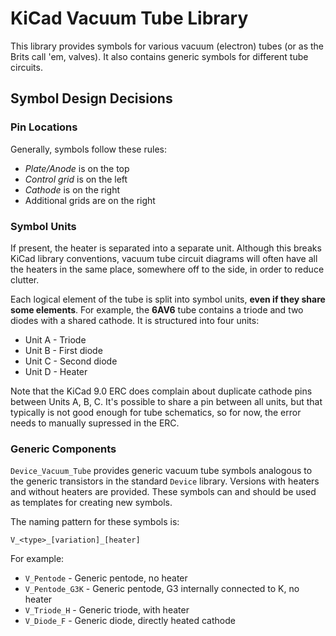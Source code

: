 # KiCad Vacuum Tube Library

This library provides symbols for various vacuum (electron) tubes (or as the
Brits call 'em, valves). It also contains generic symbols for different tube
circuits.

## Symbol Design Decisions

### Pin Locations

Generally, symbols follow these rules:

- *Plate/Anode* is on the top
- *Control grid* is on the left
- *Cathode* is on the right
- Additional grids are on the right

### Symbol Units

If present, the heater is separated into a separate unit. Although this breaks
KiCad library conventions, vacuum tube circuit diagrams will often have all the
heaters in the same place, somewhere off to the side, in order to reduce
clutter.

Each logical element of the tube is split into symbol units, **even if they
share some elements**. For example, the **6AV6** tube contains a triode and two
diodes with a shared cathode. It is structured into four units:

- Unit A - Triode
- Unit B - First diode
- Unit C - Second diode
- Unit D - Heater

Note that the KiCad 9.0 ERC does complain about duplicate cathode pins between
Units A, B, C. It's possible to share a pin between all units, but that
typically is not good enough for tube schematics, so for now, the error needs to
manually supressed in the ERC.

### Generic Components

`Device_Vacuum_Tube` provides generic vacuum tube symbols analogous to the
generic transistors in the standard `Device` library. Versions with heaters and
without heaters are provided. These symbols can and should be used as templates
for creating new symbols.

The naming pattern for these symbols is:

```
V_<type>_[variation]_[heater]
```

For example:

- `V_Pentode` - Generic pentode, no heater
- `V_Pentode_G3K` - Generic pentode, G3 internally connected to K, no heater
- `V_Triode_H` - Generic triode, with heater
- `V_Diode_F` - Generic diode, directly heated cathode
